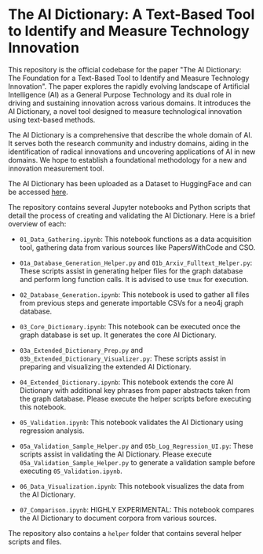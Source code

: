 # The AI Dictionary: A Text-Based Tool to Identify and Measure Technology Innovation

This repository is the official codebase for the paper "The AI Dictionary: The Foundation for a Text-Based Tool to Identify and Measure Technology Innovation". The paper explores the rapidly evolving landscape of Artificial Intelligence (AI) as a General Purpose Technology and its dual role in driving and sustaining innovation across various domains. It introduces the AI Dictionary, a novel tool designed to measure technological innovation using text-based methods.

The AI Dictionary is a comprehensive that describe the whole domain of AI. It serves both the research community and industry domains, aiding in the identification of radical innovations and uncovering applications of AI in new domains. We hope to establish a foundational methodology for a new and innovation measurement tool.

The AI Dictionary has been uploaded as a Dataset to HuggingFace and can be accessed [here](https://huggingface.co/datasets/J0nasW/AI-Dictionary).

The repository contains several Jupyter notebooks and Python scripts that detail the process of creating and validating the AI Dictionary. Here is a brief overview of each:

- `01_Data_Gathering.ipynb`: This notebook functions as a data acquisition tool, gathering data from various sources like PapersWithCode and CSO.

- `01a_Database_Generation_Helper.py` and `01b_Arxiv_Fulltext_Helper.py`: These scripts assist in generating helper files for the graph database and perform long function calls. It is advised to use `tmux` for execution.

- `02_Database_Generation.ipynb`: This notebook is used to gather all files from previous steps and generate importable CSVs for a neo4j graph database.

- `03_Core_Dictionary.ipynb`: This notebook can be executed once the graph database is set up. It generates the core AI Dictionary.

- `03a_Extended_Dictionary_Prep.py` and `03b_Extended_Dictionary_Visualizer.py`: These scripts assist in preparing and visualizing the extended AI Dictionary.

- `04_Extended_Dictionary.ipynb`: This notebook extends the core AI Dictionary with additional key phrases from paper abstracts taken from the graph database. Please execute the helper scripts before executing this notebook.

- `05_Validation.ipynb`: This notebook validates the AI Dictionary using regression analysis.

- `05a_Validation_Sample_Helper.py` and `05b_Log_Regression_UI.py`: These scripts assist in validating the AI Dictionary. Please execute `05a_Validation_Sample_Helper.py` to generate a validation sample before executing `05_Validation.ipynb`.

- `06_Data_Visualization.ipynb`: This notebook visualizes the data from the AI Dictionary.

- `07_Comparison.ipynb`: HIGHLY EXPERIMENTAL: This notebook compares the AI Dictionary to document corpora from various sources.

The repository also contains a `helper` folder that contains several helper scripts and files.